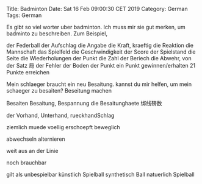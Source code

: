Title: Badminton
Date: Sat 16 Feb 09:00:30 CET 2019
Category: German
Tags: German

Es gibt so viel worter uber badminton. Ich muss mir sie gut merken, um badminto zu beschreiben. Zum Beispiel,

der Federball
der Aufschlag
die Angabe
die Kraft, kraeftig
die Reaktion
die Mannschaft
das Spielfeld
die Geschwindigkeit
der Score
der Spielstand
die Seite
die Wiederholungen
der Punkt
die Zahl
der Beriech
die Abwehr, von 
der Satz 局
der Fehler
der Boden
der Punkt
ein Punkt gewinnen/erhalten
21 Punkte erreichen


Mein schlaeger braucht ein neu Besaitung.
kannst du mir helfen, um mein schaeger zu besaiten?
Beseitung machen

Besaiten
Besaitung, Bespannung
die Besaitunghaete 绑线磅数

der Vorhand, Unterhand, rueckhandSchlag

ziemlich muede
voellig erschoepft
beweglich

abwechseln
alternieren

weit
aus
an der Linie

noch 
brauchbar

gilt als unbespielbar
künstlich Spielball
synthetisch Ball
natuerlich Spielball
